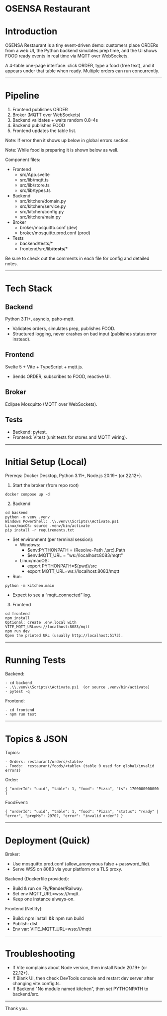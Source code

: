 ﻿# OSENSA Restaurant

# Introduction
OSENSA Restaurant is a tiny event-driven demo: customers place ORDERs from a web UI, the Python backend simulates prep time, and the UI shows FOOD ready events in real time via MQTT over WebSockets.

A 4-table one-page interface: click ORDER, type a food (free text), and it appears under that table when ready. Multiple orders can run concurrently.


---

# Pipeline
1. Frontend publishes ORDER 
2. Broker (MQTT over WebSockets)
3. Backend validates + waits random 0.8–4s 
4. Backend publishes FOOD 
5. Frontend updates the table list.

Note: If error then it shows up below in global errors section.

Note: While food is preparing it is shown below as well.

Component files:
- Frontend
  - src/App.svelte
  - src/lib/mqtt.ts
  - src/lib/store.ts
  - src/lib/types.ts
- Backend
  - src/kitchen/domain.py
  - src/kitchen/service.py
  - src/kitchen/config.py
  - src/kitchen/main.py
- Broker
  - broker/mosquitto.conf (dev)
  - broker/mosquitto.prod.conf (prod)
- Tests
  - backend/tests/*
  - frontend/src/lib/__tests__/*

Be sure to check out the comments in each file for config and detailed notes.

---

# Tech Stack

## Backend
Python 3.11+, asyncio, paho-mqtt.
- Validates orders, simulates prep, publishes FOOD.
- Structured logging, never crashes on bad input (publishes status:error instead).

## Frontend
Svelte 5 + Vite + TypeScript + mqtt.js.
- Sends ORDER, subscribes to FOOD, reactive UI.

## Broker
Eclipse Mosquitto (MQTT over WebSockets).

## Tests
- Backend: pytest.
- Frontend: Vitest (unit tests for stores and MQTT wiring).

---

# Initial Setup (Local)

Prereqs: Docker Desktop, Python 3.11+, Node.js 20.19+ (or 22.12+).

1) Start the broker (from repo root)
```
docker compose up -d
```

2) Backend
```
cd backend
python -m venv .venv
Windows PowerShell: .\\.venv\\Scripts\\Activate.ps1
Linux/macOS: source .venv/bin/activate
pip install -r requirements.txt
```
- Set environment (per terminal session):
  - Windows:
    - $env:PYTHONPATH = (Resolve-Path .\\src).Path
    - $env:MQTT_URL = "ws://localhost:8083/mqtt"
  - Linux/macOS:
    - export PYTHONPATH=$(pwd)/src
    - export MQTT_URL=ws://localhost:8083/mqtt
- Run:
```
python -m kitchen.main
```
  - Expect to see a “mqtt_connected” log.


3) Frontend

```
cd frontend
npm install
Optional: create .env.local with VITE_MQTT_URL=ws://localhost:8083/mqtt
npm run dev
Open the printed URL (usually http://localhost:5173).
```

---

# Running Tests

Backend:
```
- cd backend
- .\\.venv\\Scripts\\Activate.ps1  (or source .venv/bin/activate)
- pytest -q
```

Frontend:
```
- cd frontend
- npm run test
```

---

# Topics & JSON

Topics:
```
- Orders: restaurant/orders/<table>
- Foods:  restaurant/foods/<table> (table 0 used for global/invalid errors)
```

Order:
```
{ "orderId": "uuid", "table": 1, "food": "Pizza", "ts": 1700000000000 }
```
FoodEvent:
```
{ "orderId": "uuid", "table": 1, "food": "Pizza", "status": "ready" | "error", "prepMs": 2970?, "error": "invalid order"? }
```
---

# Deployment (Quick)

Broker:
- Use mosquitto.prod.conf (allow_anonymous false + password_file).
- Serve WSS on 8083 via your platform or a TLS proxy.

Backend (Dockerfile provided):
- Build & run on Fly/Render/Railway.
- Set env MQTT_URL=wss://<your-broker>/mqtt.
- Keep one instance always-on.

Frontend (Netlify):
- Build: npm install && npm run build
- Publish: dist
- Env var: VITE_MQTT_URL=wss://<your-broker>/mqtt

---

# Troubleshooting

- If Vite complains about Node version, then install Node 20.19+ (or 22.12+).
- If Blank UI, then check DevTools console and restart dev server after changing vite.config.ts.
- If Backend "No module named kitchen", then set PYTHONPATH to backend/src.

---

Thank you.
